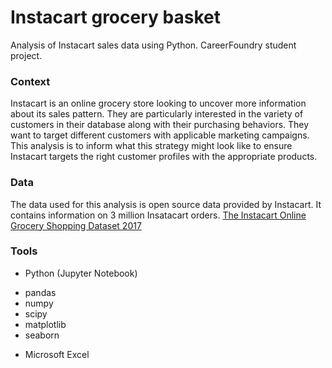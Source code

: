 # Instacart grocery basket
Analysis of Instacart sales data using Python. CareerFoundry student project.
### Context
Instacart is an online grocery store looking to uncover more information about its sales pattern. They are particularly interested in the variety of customers in their database along with their purchasing behaviors. They want to target different customers with applicable marketing campaigns. This analysis is to inform what this strategy might look like to ensure Instacart targets the right customer profiles with the appropriate products.
### Data
The data used for this analysis is open source data provided by Instacart. It contains information on 3 million Insatacart orders. [The Instacart Online Grocery Shopping Dataset 2017](https://www.instacart.com/datasets/grocery-shopping-2017)
### Tools
* Python (Jupyter Notebook)
- pandas
- numpy
- scipy
- matplotlib
- seaborn
* Microsoft Excel

